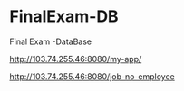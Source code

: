# FinalExam-DB
Final Exam -DataBase

http://103.74.255.46:8080/my-app/

http://103.74.255.46:8080/job-no-employee
